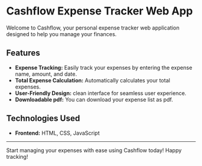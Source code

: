 # Cashflow Expense Tracker Web App

Welcome to Cashflow, your personal expense tracker web application designed to help you manage your finances.

## Features

- **Expense Tracking:** Easily track your expenses by entering the expense name, amount, and date.
- **Total Expense Calculation:** Automatically calculates your total expenses.
- **User-Friendly Design:** clean interface for seamless user experience.
- **Downloadable pdf:** You can download your expense list as pdf.




## Technologies Used

- **Frontend:** HTML, CSS, JavaScript




---

Start managing your expenses with ease using Cashflow today! Happy tracking!
